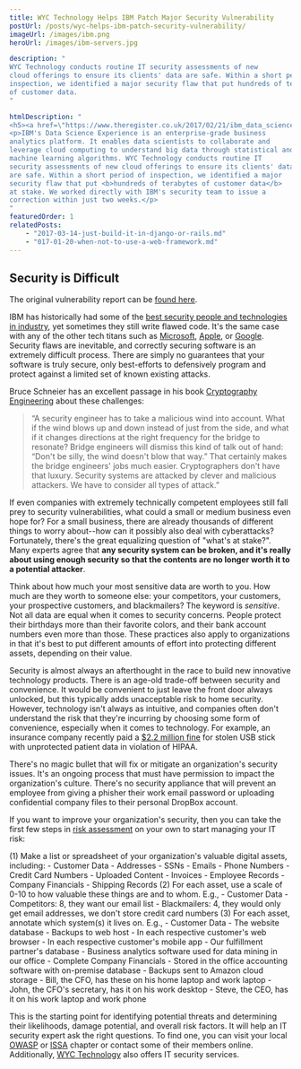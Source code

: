 ```yaml
---
title: WYC Technology Helps IBM Patch Major Security Vulnerability
postUrl: /posts/wyc-helps-ibm-patch-security-vulnerability/
imageUrl: /images/ibm.png
heroUrl: /images/ibm-servers.jpg

description: "
WYC Technology conducts routine IT security assessments of new
cloud offerings to ensure its clients' data are safe. Within a short period of
inspection, we identified a major security flaw that put hundreds of terabytes
of customer data.
"

htmlDescription: "
<h5><a href=\"https://www.theregister.co.uk/2017/02/21/ibm_data_science_experience_fixes_docker_security/\" target=\"_blank\"><i class=\"linkify icon\"></i>See Media Coverage at The Register</a></h5>
<p>IBM's Data Science Experience is an enterprise-grade business
analytics platform. It enables data scientists to collaborate and
leverage cloud computing to understand big data through statistical and
machine learning algorithms. WYC Technology conducts routine IT
security assessments of new cloud offerings to ensure its clients' data
are safe. Within a short period of inspection, we identified a major
security flaw that put <b>hundreds of terabytes of customer data</b>
at stake. We worked directly with IBM's security team to issue a
correction within just two weeks.</p>
"
featuredOrder: 1
relatedPosts: 
    - "2017-03-14-just-build-it-in-django-or-rails.md"
    - "017-01-20-when-not-to-use-a-web-framework.md"
---
```



## Security is Difficult

The original vulnerability report can be [found here](https://wycd.net/posts/2017-02-21-ibm-whole-cluster-privilege-escalation-disclosure.html).

IBM has historically had some of the [best security people and technologies in industry](https://www.benzinga.com/pressreleases/17/03/n9154740/ibm-qradar-named-as-a-leader-in-security-analytics-platforms-by-indepen), yet sometimes they still write flawed code. It's the same case with any of the other tech titans such as [Microsoft](https://www.neowin.net/news/google-reveals-a-windows-vulnerability-as-microsoft-fails-to-patch-it), [Apple](https://www.tapscape.com/apple-inc-patch-three-ios-0day-exploits-worth-1-million-usd/), or [Google](http://www.zdnet.com/article/google-were-hiking-bug-bounties-because-finding-security-flaws-is-getting-tougher/). Security flaws are inevitable, and correctly securing software is an extremely difficult process. There are simply no guarantees that your software is truly secure, only best-efforts to defensively program and protect against a limited set of known existing attacks.

Bruce Schneier has an excellent passage in his book [Cryptography
Engineering](http://amzn.to/2nAVI6p) about these challenges:

<blockquote>
&ldquo;A security engineer has to take a malicious wind into account. What if
the wind blows up and down instead of just from the side, and what if it
changes directions at the right frequency for the bridge to resonate? Bridge
engineers will dismiss this kind of talk out of hand: &ldquo;Don't be silly,
the wind doesn't blow that way.&rdquo; That certainly makes the bridge
engineers' jobs much easier.  Cryptographers don't have that luxury. Security
systems are attacked by clever and malicious attackers. We have to consider all
types of attack.&rdquo;
</blockquote>

If even companies with extremely technically competent employees still fall
prey to security vulnerabilities, what could a small or medium business even
hope for?  For a small business, there are already thousands of different
things to worry about--how can it possibly also deal with cyberattacks?
Fortunately, there's the great equalizing question of "what's at stake?". Many
experts agree that <b>any security system can be broken, and it's really about
using enough security so that the contents are no longer worth it to a
potential attacker</b>.

Think about how much your most sensitive data are worth to you. How much are
they worth to someone else: your competitors, your customers, your prospective
customers, and blackmailers? The keyword is <i>sensitive</i>. Not all data are
equal when it comes to security concerns. People protect their birthdays more
than their favorite colors, and their bank account numbers even more than
those. These practices also apply to organizations in that it's best to put
different amounts of effort into protecting different assets, depending on
their value.

Security is almost always an afterthought in the race to build new innovative
technology products. There is an age-old trade-off between security and
convenience. It would be convenient to just leave the front door always
unlocked, but this typically adds unacceptable risk to home security. However,
technology isn't always as intuitive, and companies often don't understand
the risk that they're incurring by choosing some form of convenience,
especially when it comes to technology. For example,
an insurance company recently paid a [$2.2 million
fine](http://www.aando.net/2017/02/06/stolen-usb-drive-gets-insurance-company-2-2-million-hipaa-fine/)
for stolen USB stick with unprotected patient data in violation of HIPAA.

There's no magic bullet that will fix or mitigate an organization's security
issues. It's an ongoing process that must have permission to impact the
organization's culture. There's no security appliance that will prevent an
employee from giving a phisher their work email password or uploading
confidential company files to their personal DropBox account. 

If you want to improve your organization's security, then you can take the
first few steps in [risk assessment](http://nvlpubs.nist.gov/nistpubs/Legacy/SP/nistspecialpublication800-30r1.pdf) on your own to
start managing your IT risk:

(1) Make a list or spreadsheet of your organization's valuable digital assets, including:
    - Customer Data
        - Addresses
        - SSNs
        - Emails
        - Phone Numbers
        - Credit Card Numbers
        - Uploaded Content
    - Invoices
    - Employee Records
    - Company Financials
    - Shipping Records
(2) For each asset, use a scale of 0-10 to how valuable these things are and to whom. E.g.,
    - Customer Data
        - Competitors: 8, they want our email list
        - Blackmailers: 4, they would only get email addresses, we don't store credit card numbers
(3) For each asset, annotate which system(s) it lives on. E.g.,
    - Customer Data
        - The website database
        - Backups to web host
        - In each respective customer's web browser
        - In each respective customer's mobile app
        - Our fulfillment partner's database
        - Business analytics software used for data mining in our office
    - Complete Company Financials
        - Stored in the office accounting software with on-premise database
        - Backups sent to Amazon cloud storage
        - Bill, the CFO, has these on his home laptop and work laptop
        - John, the CFO's secretary, has it on his work desktop
        - Steve, the CEO, has it on his work laptop and work phone

This is the starting point for identifying potential threats and determining
their likelihoods, damage potential, and overall risk factors. It will help an
IT security expert ask the right questions. To find one, you can visit your
local [OWASP](https://www.owasp.org) or [ISSA](http://www.issa.org/?) chapter
or contact some of their members online. Additionally, [WYC
Technology](/#contact) also offers IT security services.
